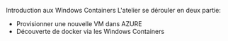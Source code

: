 Introduction aux Windows Containers L'atelier se dérouler en deux partie:
* Provisionner une nouvelle VM dans AZURE
* Découverte de docker via les Windows Containers
